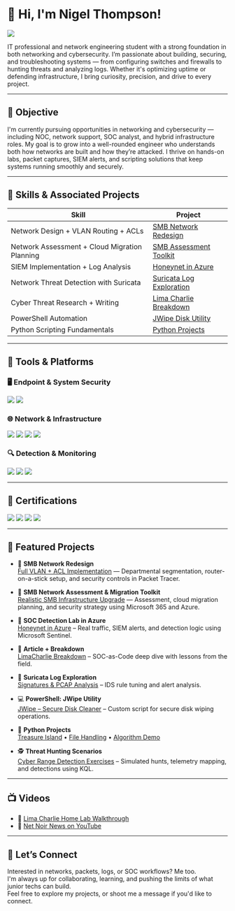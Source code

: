 # 👋 Hi, I'm Nigel Thompson!

<a href="https://www.linkedin.com/in/nigel-thompson-8a7995244/"><img src="https://img.shields.io/badge/-LinkedIn-0072b1?&style=for-the-badge&logo=linkedin&logoColor=white" /></a>

IT professional and network engineering student with a strong foundation in both networking and cybersecurity. I’m passionate about building, securing, and troubleshooting systems — from configuring switches and firewalls to hunting threats and analyzing logs. Whether it's optimizing uptime or defending infrastructure, I bring curiosity, precision, and drive to every project.

---

## 🎯 Objective
I'm currently pursuing opportunities in networking and cybersecurity — including NOC, network support, SOC analyst, and hybrid infrastructure roles. My goal is to grow into a well-rounded engineer who understands both how networks are built and how they’re attacked. I thrive on hands-on labs, packet captures, SIEM alerts, and scripting solutions that keep systems running smoothly and securely.

---

## 🧠 Skills & Associated Projects

| Skill                                         | Project         |
|----------------------------------------------|------------------|
| Network Design + VLAN Routing + ACLs         | [SMB Network Redesign](https://github.com/nigeltho12/smb-network-redesign) |
| Network Assessment + Cloud Migration Planning| [SMB Assessment Toolkit](https://github.com/nigeltho12/SMB_Network_Assessment_Migration_Toolkit) |
| SIEM Implementation + Log Analysis           | [Honeynet in Azure](https://github.com/nigeltho12/Honeynet-in-Azure) |
| Network Threat Detection with Suricata       | [Suricata Log Exploration](https://github.com/nigeltho12/SuricataLogs) |
| Cyber Threat Research + Writing              | [Lima Charlie Breakdown](https://www.linkedin.com/pulse/yes-i-want-soc-analyst-nigel-thompson/?trackingId=kCRDcBjlTye7W19lCQ2n0A%3D%3D) |
| PowerShell Automation                        | [JWipe Disk Utility](https://github.com/nigeltho12/Jwipedu) |
| Python Scripting Fundamentals                | [Python Projects](https://github.com/nigeltho12/filehandling_inpython/) |

---

## 🧰 Tools & Platforms

### 🖥️ Endpoint & System Security
<div>
  <img src="https://img.shields.io/badge/-Microsoft_Defender_for_Endpoint-00A4EF?&style=for-the-badge&logo=Microsoft&logoColor=white" />
  <img src="https://img.shields.io/badge/-Velociraptor-4B275F?&style=for-the-badge&logo=Velociraptor&logoColor=white" />
</div>

### 🌐 Network & Infrastructure
<div>
  <img src="https://img.shields.io/badge/-Wireshark-1679A7?&style=for-the-badge&logo=Wireshark&logoColor=white" />
  <img src="https://img.shields.io/badge/-Suricata-EF3B2D?&style=for-the-badge&logo=Suricata&logoColor=white" />
  <img src="https://img.shields.io/badge/-Cisco_Packet_Tracer-0C2C56?&style=for-the-badge&logo=Cisco&logoColor=white" />
  <img src="https://img.shields.io/badge/-GNS3-111111?&style=for-the-badge&logo=GNS3&logoColor=white" />
</div>

### 🔍 Detection & Monitoring
<div>
  <img src="https://img.shields.io/badge/-Microsoft_Sentinel-0078D4?&style=for-the-badge&logo=Microsoft&logoColor=white" />
  <img src="https://img.shields.io/badge/-Splunk-000000?&style=for-the-badge&logo=Splunk&logoColor=white" />
  <img src="https://img.shields.io/badge/-Elastic-005571?&style=for-the-badge&logo=Elastic&logoColor=white" />
</div>

---

## 📜 Certifications
<div>
<img src="https://img.shields.io/badge/-Security%2B-FF0000?&style=for-the-badge&logo=CompTIA&logoColor=white" />
<img src="https://img.shields.io/badge/-Network%2B-007ACC?&style=for-the-badge&logo=CompTIA&logoColor=white" />
<img src="https://img.shields.io/badge/-Google CyberSecurity Certification-006400?&style=for-the-badge&logoColor=white" />
<img src="https://img.shields.io/badge/-ISC2-000080?&style=for-the-badge&logoColor=white" />
</div>

---

## 🔐 Featured Projects

- 🚀 **SMB Network Redesign**  
  [Full VLAN + ACL Implementation](https://github.com/nigeltho12/smb-network-redesign) — Departmental segmentation, router-on-a-stick setup, and security controls in Packet Tracer.

- 🧠 **SMB Network Assessment & Migration Toolkit**  
  [Realistic SMB Infrastructure Upgrade](https://github.com/nigeltho12/SMB_Network_Assessment_Migration_Toolkit) — Assessment, cloud migration planning, and security strategy using Microsoft 365 and Azure.

- 🧠 **SOC Detection Lab in Azure**  
  [Honeynet in Azure](https://github.com/nigeltho12/Honeynet-in-Azure) – Real traffic, SIEM alerts, and detection logic using Microsoft Sentinel.

- 📄 **Article + Breakdown**  
  [LimaCharlie Breakdown](https://www.linkedin.com/pulse/yes-i-want-soc-analyst-nigel-thompson) – SOC-as-Code deep dive with lessons from the field.

- 🚨 **Suricata Log Exploration**  
  [Signatures & PCAP Analysis](https://github.com/nigeltho12/SuricataLogs) – IDS rule tuning and alert analysis.

- 💻 **PowerShell: JWipe Utility**  
  [JWipe – Secure Disk Cleaner](https://github.com/nigeltho12/Jwipedu) – Custom script for secure disk wiping operations.

- 🐍 **Python Projects**  
  [Treasure Island](https://github.com/nigeltho12/treasure_island/) • [File Handling](https://github.com/nigeltho12/filehandling_inpython/) • [Algorithm Demo](https://github.com/nigeltho12/algorithm/)

- 🕵️ **Threat Hunting Scenarios**  
  [Cyber Range Detection Exercises](https://github.com/nigeltho12/ThreatHuntScenarios-CyberRange) – Simulated hunts, telemetry mapping, and detections using KQL.

---

## 📺 Videos

- 🎥 [Lima Charlie Home Lab Walkthrough](https://youtu.be/tO2N1mviKWs?si=LGRtWICoIUKmOGxA)  
- 📰 [Net Noir News on YouTube](https://youtube.com/@netnoirnews?si=c1mTsJsyJ0EWaoWw)

---

## 🤝 Let’s Connect
Interested in networks, packets, logs, or SOC workflows? Me too.  
I'm always up for collaborating, learning, and pushing the limits of what junior techs can build.  
Feel free to explore my projects, or shoot me a message if you'd like to connect.
